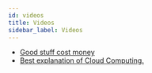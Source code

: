 ```yaml
---
id: videos
title: Videos
sidebar_label: Videos
---
```


- [Good stuff cost money](https://www.youtube.com/watch?v=WJ2_SzSAqEU)
- [Best explanation of Cloud Computing.](https://www.youtube.com/watch?v=AnxrJiS5uKU)
